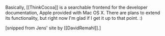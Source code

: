 Basically, [[ThinkCocoa]] is a searchable frontend for the developer documentation, Apple provided with Mac OS X. 
There are plans to extend its functionality, but right now I'm glad if I get it up to that point. :)

[snipped from Jens' site by [[DavidRemahl]].]